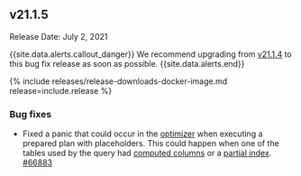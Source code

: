 ## v21.1.5

Release Date: July 2, 2021

{{site.data.alerts.callout_danger}}
We recommend upgrading from [v21.1.4](v21.1.html#v21-1-4) to this bug fix release as soon as possible.
{{site.data.alerts.end}}

{% include releases/release-downloads-docker-image.md release=include.release %}

<h3 id="v21-1-5-bug-fixes">Bug fixes</h3>

- Fixed a panic that could occur in the [optimizer](../v21.1/cost-based-optimizer.html) when executing a prepared plan with placeholders. This could happen when one of the tables used by the query had [computed columns](../v21.1/computed-columns.html) or a [partial index](../v21.1/partial-indexes.html). [#66883][#66883]

[#66883]: https://github.com/cockroachdb/cockroach/pull/66833

